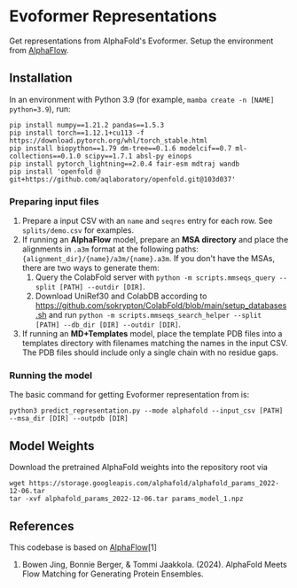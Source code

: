 # Evoformer Representations

Get representations from AlphaFold's Evoformer. Setup the environment from [AlphaFlow](https://github.com/bjing2016/alphaflow).

## Installation
In an environment with Python 3.9 (for example, `mamba create -n [NAME] python=3.9`), run:
```
pip install numpy==1.21.2 pandas==1.5.3
pip install torch==1.12.1+cu113 -f https://download.pytorch.org/whl/torch_stable.html
pip install biopython==1.79 dm-tree==0.1.6 modelcif==0.7 ml-collections==0.1.0 scipy==1.7.1 absl-py einops
pip install pytorch_lightning==2.0.4 fair-esm mdtraj wandb
pip install 'openfold @ git+https://github.com/aqlaboratory/openfold.git@103d037'
```

### Preparing input files

1. Prepare a input CSV with an `name` and `seqres` entry for each row. See `splits/demo.csv` for examples.
2. If running an **AlphaFlow** model, prepare an **MSA directory** and place the alignments in `.a3m` format at the following paths: `{alignment_dir}/{name}/a3m/{name}.a3m`. If you don't have the MSAs, there are two ways to generate them:
    1. Query the ColabFold server with `python -m scripts.mmseqs_query --split [PATH] --outdir [DIR]`.
    2. Download UniRef30 and ColabDB according to https://github.com/sokrypton/ColabFold/blob/main/setup_databases.sh and run `python -m scripts.mmseqs_search_helper --split [PATH] --db_dir [DIR] --outdir [DIR]`.
3. If running an **MD+Templates** model, place the template PDB files into a templates directory with filenames matching the names in the input CSV. The PDB files should include only a single chain with no residue gaps.

### Running the model
The basic command for getting Evoformer representation from is:
```
python3 predict_representation.py --mode alphafold --input_csv [PATH] --msa_dir [DIR] --outpdb [DIR]
```

## Model Weights
Download the pretrained AlphaFold weights into the repository root via
```
wget https://storage.googleapis.com/alphafold/alphafold_params_2022-12-06.tar
tar -xvf alphafold_params_2022-12-06.tar params_model_1.npz
```

## References
This codebase is based on [AlphaFlow](https://github.com/bjing2016/alphaflow)[1]
1. Bowen Jing, Bonnie Berger, & Tommi Jaakkola. (2024). AlphaFold Meets Flow Matching for Generating Protein Ensembles.
